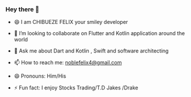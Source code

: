 ### Hey there 👋
- 😄 I am CHIBUEZE FELIX your smiley developer

- 👯 I’m looking to collaborate on Flutter and Kotlin application around the world
- 💬 Ask me about Dart and Kotlin , Swift   and software architecting 
- 📫 How to reach me: noblefelix4@gmail.com
- 😄 Pronouns: Him/His
- ⚡ Fun fact: I enjoy Stocks Trading/T.D Jakes /Drake 
<!--
**leadpresence/leadpresence** is a ✨ _special_ ✨ repository because its `README.md` (this file) appears on your GitHub profile.

Here are some ideas to get you started:

-->

